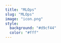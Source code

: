 ```yaml
---
title: "MLOps"
slug: "MLOps"
image: "icon.png"
style:
  background: "#d9cf44"
  color: "#fff"
---
```

